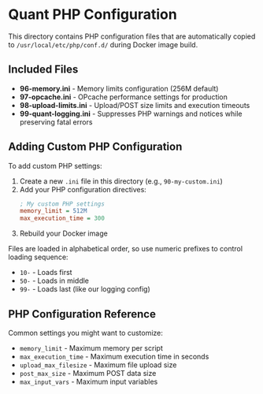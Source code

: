 # Quant PHP Configuration

This directory contains PHP configuration files that are automatically copied to `/usr/local/etc/php/conf.d/` during Docker image build.

## Included Files

- **96-memory.ini** - Memory limits configuration (256M default)
- **97-opcache.ini** - OPcache performance settings for production
- **98-upload-limits.ini** - Upload/POST size limits and execution timeouts  
- **99-quant-logging.ini** - Suppresses PHP warnings and notices while preserving fatal errors

## Adding Custom PHP Configuration

To add custom PHP settings:

1. Create a new `.ini` file in this directory (e.g., `90-my-custom.ini`)
2. Add your PHP configuration directives:
   ```ini
   ; My custom PHP settings
   memory_limit = 512M
   max_execution_time = 300
   ```
3. Rebuild your Docker image

Files are loaded in alphabetical order, so use numeric prefixes to control loading sequence:
- `10-` - Loads first
- `50-` - Loads in middle  
- `99-` - Loads last (like our logging config)

## PHP Configuration Reference

Common settings you might want to customize:
- `memory_limit` - Maximum memory per script
- `max_execution_time` - Maximum execution time in seconds
- `upload_max_filesize` - Maximum file upload size
- `post_max_size` - Maximum POST data size
- `max_input_vars` - Maximum input variables